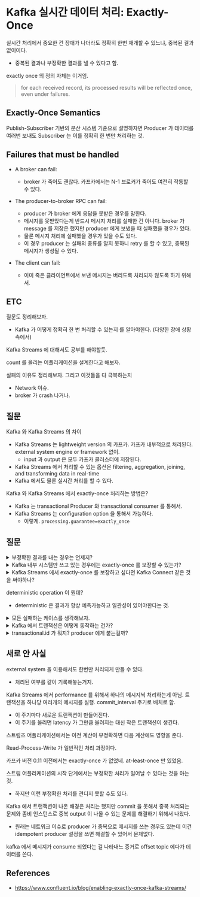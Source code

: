# Kafka 실시간 데이터 처리: Exactly-Once 

실시간 처리에서 중요한 건 장애가 나더라도 정확히 한번 재개할 수 있느냐, 중복된 결과 없이이다.
- 중복된 결과나 부정확한 결과를 낼 수 있다고 함. 

exactly once 의 정의 자체는 이거임. 

> for each received record, its processed results will be reflected once, even under failures.

## Exactly-Once Semantics 

Publish-Subscriber 기반의 분산 시스템 기준으로 설명하자면 Producer 가 데이터를 여러번 보내도 Subscriber 는 이를 정확히 한 번만 처리하는 것.

## Failures that must be handled

- A broker can fail: 
  - broker 가 죽어도 괜찮다. 카프카에서는 N-1 브로커가 죽어도 여전히 작동할 수 있다.

- The producer-to-broker RPC can fail: 
  - producer 가 broker 에게 응답을 못받은 경우를 말한다. 
  - 메시지를 못받았다는게 반드시 메시지 처리를 실패한 건 아니다. broker 가 message 를 저장은 했지만 producer 에게 보냈을 때 실패했을 경우가 있다. 
  - 물론 메시지 처리에 실패했을 경우가 있을 수도 있다.
  - 이 경우 producer 는 실패의 종류를 알지 못하니 retry 를 할 수 있고, 중복된 메시지가 생성될 수 있다. 

- The client can fail:
  - 이미 죽은 클라이언트에서 보낸 메시지는 버리도록 처리되자 않도록 하기 위해서.

## ETC 

질문도 정리해보자. 
- Kafka 가 어떻게 정확히 한 번 처리할 수 있는지 를 알아야한다. (다양한 장애 상황속에서)

Kafka Streams 에 대해서도 공부를 해야할듯. 

count 를 올리는 어플리케이션을 설계한다고 해보자.

실패의 이유도 정리해보자. 그리고 이것들을 다 극복하는지 
- Network 이슈.
- broker 가 crash 나거나.

## 질문 

Kafka 와 Kafka Streams 의 차이
- Kafka Streams 는 lightweight version 의 카프카. 카프카 내부적으로 처리된다. external system engine or framework 없이.
  - input 과 output 은 모두 카프카 클러스터에 저장된다.
- Kafka Streams 에서 처리할 수 있는 옵션은 filtering, aggregation, joining, and transforming data in real-time
- Kafka 에서도 물론 실시간 처리를 할 수 있다.

Kafka 와 Kafka Streams 에서 exactly-once 처리하는 방법은?
- Kafka 는 transactional Producer 와 transactional consumer 를 통해서. 
- Kafka Streams 는 configuration option 을 통해서 가능하다.
  - 이렇게. `processing.guarantee=exactly_once`


## 질문 

<details>
<summary> 
부정확한 결과를 내는 경우는 언제지?
</summary>
- Failure and restart 할 때 non-deterministic operation 과 어플리케이션에 의한 외부 저장소의 상태 변경이 발생한 경우에 부정확한 결과를 내거나 중복된 결과가 발생할 수 있다고 한다.
- Failure 가 났을 때 external system 을 쓰고 있고 이를 롤백하는 기능이 없다면 incorrect 한 결과를 낼 수 있다고 한다.
  - count 의 state 를 DB 에 기록했고 처리헀다는 offset 을 날리려고 하는데 장애가 나서 안된 경우
    - offset 을 먼저 날리고 DB 에 기록한다면?
      - offset 성공 but DB 실패가 일어났다고 생각해보자.
        - offset 되돌려야한다. 누군가는 되돌려야하네.
        - DB 를 되돌리는게 맞지. offset 자체의 의미가 처리가 완료되었다는 뜻이니까.
  - 외부 시스템을 쓰고있고 롤백하는 시스템이 없다면 부정확한 결과를 낼 수 있네.
</details> 

<details> 
<summary>
Kafka 내부 시스템만 쓰고 있는 경우에는 exactly-once 를 보장할 수 있는가?
</summary>
`processing.guarantee=exactly_once` 이 옵션을 설정하면 되니까 가능함.

Kafka 에서 데이터를 처리하는 과정은 다음과 같은 루프를 도는 과정이다.

1) Topic A 에서 데이터를 읽어옴.

2) Processor 에서 데이터를 처리하고 상태를 저장함.

3) Output Message 를 Topic B 에 날림.

4) Topic B 에서 완료했다는 ACK 를 받음.

5) Topic A 에 데이터를 처리했다는 commit 을 날려줌.


여기서 4) 과 5) 에 문제가 생기면 중복 process 가 되거나 중복 Write 가 생긴다.

- 4) 에 응답이 늦게오거나 시스템이 데이터는 썼는데 응답을 못날린 상황이라면 retry 를 할거고 그러면 중복 데이터가 생길 수 있다.

- 5) 에서 commit 을 날려주기 전에 어플리케이션이 죽었다면 중복 처리하는 문제가 생겨서 상태가 두 번 업데이트 되는 문제가 생길 수 있다.


exactly-once 를 보장하려면 상태 업데이트와, ack 를 받는 과정과 commit 을 하는 과정이 한번에 되면 된다.

Kafka Streams 에서는 이를 다 Topic 에 메시지를 write 하는 과정으로 매핑해서 해결한다.

- 상태 업데이트는 Kafka Change log Topic 에 상태 메시지를 보낸는 걸로.
- commit 을 날리는 것은 Kafka Offset Topic 에 offset 메시지를 날리는 걸로.

이렇게 다 Topic 에 메시지를 날리는 과정으로 변환되었다면 Transaction API 를 써서 atomic 하게 처리하도록 한다.
- 하나가 실패하면 다 실패. 성공하면 다 성공

어떻게 이게 exactly once 를 보장할까? (= 간단한 문제로 변환되는 이유는 뭘까?)
- 실패했을 때 rollback 하는 과정이 있기 때문에.
- 하나가 실패했다면 성공한 쪽의 topic 에서 해당 메시지를 버리면 되는거니까.

실제로 해결이 되나?
- 4) 에서 ack 응답이 없다면? Topic 에 하나만 쌓이도록 Stream App 의 producer 에 `enable.idempotence` 이 옵션이 true 로 설정되어 있으면 된다.
- 에러가 생기면 해당 진행중인 트랜잭션을 버리면 된다. 그럼 해당 트랜잭션 ID 부터 다시 시작할 수 있는 것.
  - change log topic, offset topic, topic B 다 해당 트랜잭션 ID 의 offset 부터 재계산 하면 한번만 처리되도록 복구할 수 있다.

코드로 보면 이렇다.
```java
/** when commit() is called */

try {
  // send the offsets to commit as part of the txn
  producer.sendOffsets(“inputTopic”, offsets);

  // commit the txn
  producer.commitTxn();
  
} catch (KafkaException e) {
  producer.abortTxn();
}

/** in the normal processing loop */

try {
  recs = consumer.poll();
  
  for (Record rec <- recs) {

    // process ..

    producer.send(“outputTopic”, ..);         
    producer.send(“changelogTopic”, ..);   
  }
} catch (KafkaException e) { 
  producer.abortTxn();
}
```
- 그냥 예외가 나면 트랜잭션을 버림.
</details>

<details> 
<summary> Kafka Streams 에서 exactly-once 를 보장하고 싶다면 Kafka Connect 같은 것을 써야하나? </summary>

chatGPT 답변은 일단 그렇다고 함.

</details>

deterministic operation 이 뭔데?
- deterministic 은 결과가 항상 예측가능하고 일관성이 있어야한다는 것.

<details>
<summary>
모든 실패하는 케이스를 생각해보자.
</summary>
![](./kafka%20streams%20processing.png)

- 크게 나누면 Network 와 App, 좀비 인스턴스가 있다.
- App 은 처리전과 처리후 다운이 잇다.
- Network 는 응답이 느린 경우.
- 좀비 인스턴스는 분산 환경에서 생길 수 있는 문제다.
</details>

<details>
<summary> 
Kafka 에서 트랜잭션은 어떻게 동작하는 건가?
</summary>

Topic A 에서 메시지 a 를 읽어오고 처리한 후 Topic B 파티션 tb 에 메시지 b 를 보내는 작업을 한다고 생각했을 때

offset topic 에 topic A 의 메시지 a 에 대한 offset 을 기록하는 것과 파티션 tb 에 메시지 b 를 보내는 것이 atomic 하면 된다.

트랜잭션이 가지는 의미
- atomic multi-partition write
- zombie instance fencing
- reading transaction message

트랜잭션 처리되는 과정

![](./kafka%20transaction.png)

1) transaction register a transaction.id with coordinator
- 이 단계에서 pending 된 transaction 은 종료된다. transaction.id 당 하나의 transaction 만 적용하도록.
- 이 기준을 잡기 위해서 epoch 를 쓴다.

2) transaction 은 coordinator 에 의해서 transaction log 에 기록됨. (ongoing -> prepare -> committed)
- coodinator 가 트랜잭션을 관리한다. (읽고 쓰기 가능.)

3) producer 은 data 를 partition 으로 다 보냄.
- 이건 데이터 보내는 과정이다. 다만 유효한 producer 인지 검사한다.

4) producer 가 data 를 다 보낸후 commit 을 하면 two phase commit 을 통해서 완료됨.
- two phase commit 을 하는 이유는 데이터를 안쓸가능성이 있기 때문에.
- 파티션에 쓰여진 데이터는 커밋된거와 롤백된 거가 있다. 다음 consumer 가 가져가야 되는 데이터를 마킹하기 위해서 토픽 파티션에 마킹하는 작업인 transaction marker 가 추가됨.
</details>

<details>
<summary>
transactional.id 가 뭐지? producer 에게 붙는걸까?  
</summary>

메시지를 트랜잭션으로 처리하기 위해 식별성을 위해서 필요한 것.

트랜잭션에 참여하는 프로듀서와 컨슈머를 나타낼 수 있고 트랜잭션에 참여하는 메시지를 구별할 수도 있다.

transactional.id 는 증가하는게 아니라 재사용하는거네.
</details>

## 새로 안 사실 

external system 을 이용해서도 한번만 처리되게 만들 수 있다. 
- 처리된 여부를 같이 기록해놓는거지.

Kafka Streams 에서 performance 를 위해서 하나의 메시지씩 처리하는게 아님. 트랜잭션을 하나당 여러개의 메시지를 실행. commit_interval 주기로 배치로 함.
- 이 주기마다 새로운 트랜잭션이 만들어진다.
- 이 주기를 올리면 latency 가 그만큼 올려지는 대신 작은 트랜잭션이 생긴다. 

스트림즈 어플리케이션에서는 이전 계산이 부정확하면 다음 계산에도 영향을 준다.

Read-Process-Write 가 일반적인 처리 과정이다. 

카프카 버전 0.11 이전에서는 exactly-once 가 없었네. at-least-once 만 있었음.

스트림 어플리케이션의 시작 단계에서는 부정확한 처리가 일어날 수 있다는 것을 아는 것. 
- 하지만 이런 부정확한 처리를 견디지 못할 수도 있다.

Kafka 에서 트랜잭션이 나온 배경은 처리는 했지만 commit 을 못해서 중복 처리되는 문제와 좀비 인스턴스로 중복 output 이 나올 수 있는 문제를 해결하기 위해서 나왔다. 
- 원래는 네트워크 이슈로 producer 가 중복으로 메시지를 쓰는 경우도 있는데 이건 idempotent producer 설정을 쓰면 해결할 수 있어서 문제없다.  

kafka 에서 메시지가 consume 되었다는 걸 나타내느 증거로 offset topic 에다가 데이터를 쓴다. 

## References 

- https://www.confluent.io/blog/enabling-exactly-once-kafka-streams/

